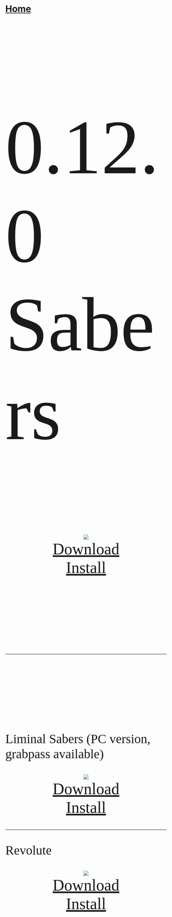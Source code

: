 # [Home](https://cgray1234.github.io/index.html)  
<br/>

<style>
    teko { font-family: teko; }
</style>

<teko style="font-size:240px;">

0.12.0 Sabers
</teko>

<div>
    <div style="text-align: center;">
        <img src="https://modelsaber.com/files/saber/1658810038/original.png">
    </div>
    <div style="text-align: center">
        <a href="https://modelsaber.com/files/saber/1658810038/0.12.0%20Sabers.saber" style="font-size: 50px;">
            <teko>Download</teko>
        </a>
    </div>
    <div style="text-align: center">
        <a href="modelsaber://saber/1658810038/0.12.0 Sabers.saber" style="font-size: 50px;">
            <teko>Install</teko>
        </a>
    </div>
</div>

---

<teko style="font-size:40px;">

Liminal Sabers (PC version, grabpass available)
</teko>

<div>
    <div style="text-align: center;">
        <img src="https://modelsaber.com/files/saber/1654481307/original.png">
    </div>
    <div style="text-align: center">
        <a href="https://modelsaber.com/files/saber/1654481307/Liminal.saber" style="font-size: 50px;">
            <teko>Download</teko>
        </a>
    </div>
    <div style="text-align: center">
        <a href="modelsaber://saber/1654481307/Liminal.saber" style="font-size: 50px;">
            <teko>Install</teko>
        </a>
    </div>
</div>

---

<teko style="font-size:40px;">

Revolute
</teko>

<div>
    <div style="text-align: center;">
        <img src="https://modelsaber.com/files/saber/1653497868/original.png">
    </div>
    <div style="text-align: center">
        <a href="https://modelsaber.com/files/saber/1653497868/Revolute.saber" style="font-size: 50px;">
            <teko>Download</teko>
        </a>
    </div>
    <div style="text-align: center">
        <a href="modelsaber://saber/1653497868/Revolute.saber" style="font-size: 50px;">
            <teko>Install</teko>
        </a>
    </div>
</div>